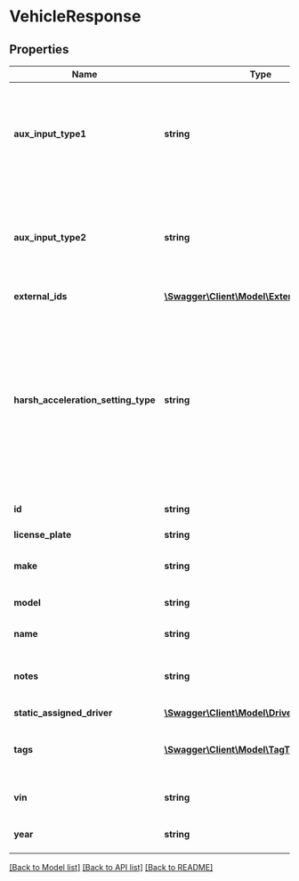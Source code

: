 # VehicleResponse

## Properties
Name | Type | Description | Notes
------------ | ------------- | ------------- | -------------
**aux_input_type1** | **string** | The type of aux input that this vehicle has connected to port 1. Setting to \&quot;none\&quot; will remove the configured aux input. | [optional] 
**aux_input_type2** | **string** | The type of aux input that this vehicle has connected to port 2. Setting to \&quot;none\&quot; will remove the configured aux input. | [optional] 
**external_ids** | [**\Swagger\Client\Model\ExternalIds**](ExternalIds.md) |  | [optional] 
**harsh_acceleration_setting_type** | **string** | Enumeration of the harsh acceleration setting types. This setting influences the acceleration sensitivity from which a harsh event is triggered. If set to &#x60;off&#x60;, then no acceleration based harsh events are triggered for the vehicle. | [optional] 
**id** | **string** | Unique Samsara ID for the vehicle. | 
**license_plate** | **string** | The license plate of this vehicle. | [optional] 
**make** | **string** | Vehicle&#39;s manufacturing make. | [optional] 
**model** | **string** | Vehicle&#39;s manufacturing model. | [optional] 
**name** | **string** | Name of the vehicle. | [optional] 
**notes** | **string** | Notes about a vehicle. Samsara supports a maximum of 255 chars. | [optional] 
**static_assigned_driver** | [**\Swagger\Client\Model\DriverTinyResponse**](DriverTinyResponse.md) |  | [optional] 
**tags** | [**\Swagger\Client\Model\TagTinyResponse[]**](TagTinyResponse.md) | An array of all tag mini-objects that are associated with the given vehicle. | [optional] 
**vin** | **string** | A vehicle identification number. | [optional] 
**year** | **string** | Vehicle&#39;s manufacturing year. | [optional] 

[[Back to Model list]](../README.md#documentation-for-models) [[Back to API list]](../README.md#documentation-for-api-endpoints) [[Back to README]](../README.md)


